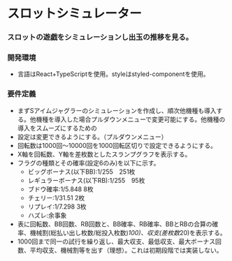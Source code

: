 # スロットシミュレーター

### スロットの遊戯をシミュレーションし出玉の推移を見る。


### 開発環境

- 言語はReact+TypeScriptを使用。styleはstyled-componentを使用。

### 要件定義

- まずSアイムジャグラーのシミュレーションを作成し、順次他機種も導入する。他機種を導入した場合プルダウンメニューで変更可能にする。他機種の導入をスムーズにするための
- 設定は変更できるようにする。（プルダウンメニュー）
- 回転数は1000回〜10000回を1000回転区切りで設定できるようにする。
- X軸を回転数、Y軸を差枚数としたスランプグラフを表示する。
- フラグの種類とその確率(設定6のみ)を以下に示す。
    - ビッグボーナス(以下BB):1/255　251枚
    - レギュラーボーナス(以下RB):1/255　95枚
    - ブドウ確率:1/5.848 8枚
    - チェリー:1/31.51 2枚
    - リプレイ:1/7.298 3枚
    - ハズレ:余事象 
- 表に回転数、BB回数、RB回数と、BB確率、RB確率、BBとRBの合算の確率、機械割(総払い出し枚数/総投入枚数)*100)、収支(差枚数*20)を表示する。
- 1000回まで同一の試行を繰り返し、最大収支、最低収支、最大ボーナス回数、平均収支、機械割等を出す（理想）。これは初期段階では実装しない。
